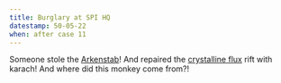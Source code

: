 ```yaml
---
title: Burglary at SPI HQ
datestamp: 50-05-22
when: after case 11
---
```


Someone stole the [Arkenstab](../relics/arkenstone)! And repaired the
[crystalline flux](../locales/flux#crystalline-flux) rift with karach! And
where did this monkey come from?!
